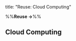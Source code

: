 <frontmatter>
title: "Reuse: Cloud Computing"
</frontmatter>

<link rel="stylesheet" href="{{baseUrl}}/css/textbook.css">

<div class="website-content">

%%**Reuse →**%%

## Cloud Computing

<div id="main">

<include src="what/embed.md" boilerplate  />
<include src="services/embed.md" boilerplate  />

</div>

</div>
